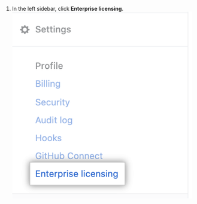 1. In the left sidebar, click **Enterprise licensing**. ![License tab in the enterprise account settings sidebar](/assets/images/enterprise/business-accounts/enterprise-licensing-tab.png)
